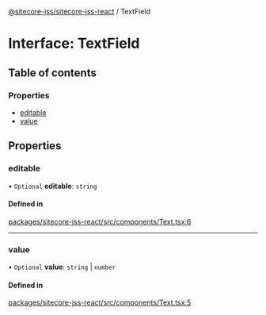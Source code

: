 [@sitecore-jss/sitecore-jss-react](../README.md) / TextField

# Interface: TextField

## Table of contents

### Properties

- [editable](TextField.md#editable)
- [value](TextField.md#value)

## Properties

### editable

• `Optional` **editable**: `string`

#### Defined in

[packages/sitecore-jss-react/src/components/Text.tsx:6](https://github.com/Sitecore/jss/blob/6903eb368/packages/sitecore-jss-react/src/components/Text.tsx#L6)

___

### value

• `Optional` **value**: `string` \| `number`

#### Defined in

[packages/sitecore-jss-react/src/components/Text.tsx:5](https://github.com/Sitecore/jss/blob/6903eb368/packages/sitecore-jss-react/src/components/Text.tsx#L5)
